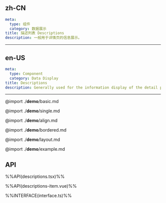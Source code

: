 ## zh-CN
```yaml
meta:
  type: 组件
  category: 数据展示
title: 描述列表 Descriptions
description: 一般用于详情页的信息展示。
```
---
## en-US
```yaml
meta:
  type: Component
  category: Data Display
title: Descriptions
description: Generally used for the information display of the detail page.
```
---

@import ./__demo__/basic.md

@import ./__demo__/single.md

@import ./__demo__/align.md

@import ./__demo__/bordered.md

@import ./__demo__/layout.md

@import ./__demo__/example.md

## API

%%API(descriptions.tsx)%%

%%API(descriptions-item.vue)%%

%%INTERFACE(interface.ts)%%
